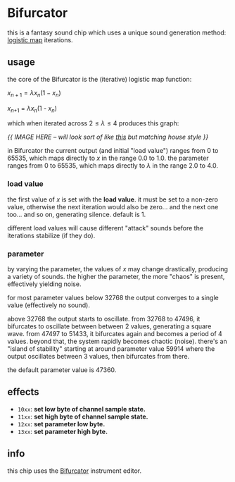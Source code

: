 # Bifurcator

this is a fantasy sound chip which uses a unique sound generation method: [logistic map](https://en.wikipedia.org/wiki/Logistic_map) iterations.

## usage

the core of the Bifurcator is the (iterative) logistic map function:

<!-- LaTeX -->
$x_{n+1}=\lambda x_n (1-x_n)$

<!-- MD/HTML -->
_x_<sub>_n_+1</sub> = _λx_<sub>_n_</sub>(1 - _x_<sub>_n_</sub>)

which when iterated across $2\leq\lambda\leq4$ produces this graph:

_{{ IMAGE HERE – will look sort of like [this](https://en.wikipedia.org/wiki/Logistic_map#/media/File:Logistic_Bifurcation_map_High_Resolution.png) but matching house style }}_

in Bifurcator the current output (and initial "load value") ranges from 0 to 65535, which maps directly to _x_ in the range 0.0 to 1.0. the parameter ranges from 0 to 65535, which maps directly to _λ_ in the range 2.0 to 4.0.

### load value

the first value of $x$ is set with the **load value**. it must be set to a non-zero value, otherwise the next iteration would also be zero... and the next one too... and so on, generating silence. default is 1.

different load values will cause different "attack" sounds before the iterations stabilize (if they do).

### parameter

by varying the parameter, the values of $x$ may change drastically, producing a variety of sounds. the higher the parameter, the more "chaos" is present, effectively yielding noise.

for most parameter values below 32768 the output converges to a single value (effectively no sound).

above 32768 the output starts to oscillate. from 32768 to 47496, it bifurcates to oscillate between between 2 values, generating a square wave. from 47497 to 51433, it bifurcates again and becomes a period of 4 values. beyond that, the system rapidly becomes chaotic (noise). there's an "island of stability" starting at around parameter value 59914 where the output oscillates between 3 values, then bifurcates from there.

the default parameter value is 47360.

## effects

- `10xx`: **set low byte of channel sample state.**
- `11xx`: **set high byte of channel sample state.**
- `12xx`: **set parameter low byte.**
- `13xx`: **set parameter high byte.**

## info

this chip uses the [Bifurcator](../4-instrument/bifurcator.md) instrument editor.
